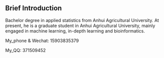 ## Brief Introduction

Bachelor degree in applied statistics from Anhui Agricultural University. At present, he is a graduate student in Anhui Agricultural University, mainly engaged in machine learning, in-depth learning and bioinformatics.

My_phone & Wechat: 15903835379

My_QQ: 371509452


<!--
**yinboliu-git/yinboliu-git** is a ✨ _special_ ✨ repository because its `README.md` (this file) appears on your GitHub profile.

Here are some ideas to get you started:

- 🔭 I’m currently working on ...
- 🌱 I’m currently learning ...
- 👯 I’m looking to collaborate on ...
- 🤔 I’m looking for help with ...
- 💬 Ask me about ...
- 📫 How to reach me: ...
- 😄 Pronouns: ...
- ⚡ Fun fact: ...
-->
